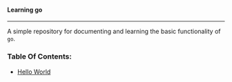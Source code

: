 #### Learning go

-----

A simple repository for documenting and learning the basic functionality of `go`.


### Table Of Contents:

* [Hello World](helloworld/)

